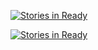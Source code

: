 
[![Stories in Ready](https://badge.waffle.io/yulichandra/Base.svg?label=ready&title=Ready)](http://waffle.io/yulichandra/Base)
 
[![Stories in Ready](https://badge.waffle.io/yulichandra/Base.svg?label=In%20Progress&title=In%20Progress)](http://waffle.io/yulichandra/Base)
